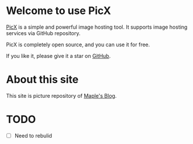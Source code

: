 
# Welcome to use PicX

[PicX](https://github.com/XPoet/picx) is a simple and powerful image hosting tool. It supports image hosting services via GitHub repository.

PicX is completely open source, and you can use it for free.

If you like it, please give it a star on [GitHub](https://github.com/XPoet/picx).

# About this site
This site is picture repository of [Maple's Blog](https://www.maple367.eu.org/).

# TODO 
- [ ] Need to rebulid
